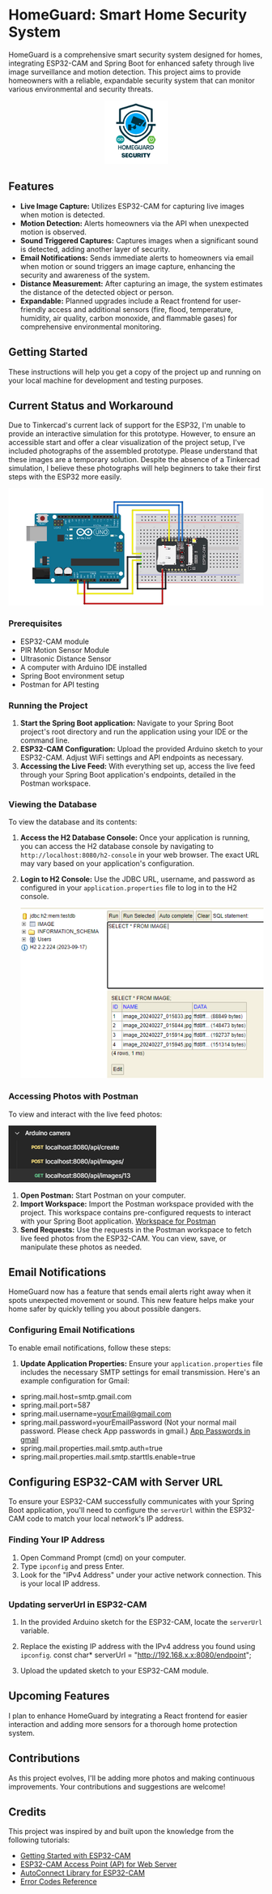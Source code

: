 # HomeGuard: Smart Home Security System 

HomeGuard is a comprehensive smart security system designed for homes, integrating ESP32-CAM and Spring Boot for enhanced safety through live image surveillance and motion detection. This project aims to provide homeowners with a reliable, expandable security system that can monitor various environmental and security threats. 

<p align="center">
  <img src="images_for_Readme/Homeguard_Logo.png" alt="ESP 32 Arduino" width="125">
</p>

## Features

- **Live Image Capture:** Utilizes ESP32-CAM for capturing live images when motion is detected.
- **Motion Detection:** Alerts homeowners via the API when unexpected motion is observed.
- **Sound Triggered Captures:** Captures images when a significant sound is detected, adding another layer of security.
- **Email Notifications:** Sends immediate alerts to homeowners via email when motion or sound triggers an image capture, enhancing the security and awareness of the system.
- **Distance Measurement:** After capturing an image, the system estimates the distance of the detected object or person.
- **Expandable:** Planned upgrades include a React frontend for user-friendly access and additional sensors (fire, flood, temperature, humidity, air quality, carbon monoxide, and flammable gases) for comprehensive environmental monitoring.

## Getting Started

These instructions will help you get a copy of the project up and running on your local machine for development and testing purposes.

## Current Status and Workaround

Due to Tinkercad's current lack of support for the ESP32, I'm unable to provide an interactive simulation for this prototype. However, to ensure an accessible start and offer a clear visualization of the project setup, I've included photographs of the assembled prototype. Please understand that these images are a temporary solution. Despite the absence of a Tinkercad simulation, I believe these photographs will help beginners to take their first steps with the ESP32 more easily.

![ESP 32 Arduino](images_for_Readme/esp32_circuit.jpg)

### Prerequisites

- ESP32-CAM module
- PIR Motion Sensor Module
- Ultrasonic Distance Sensor
- A computer with Arduino IDE installed
- Spring Boot environment setup
- Postman for API testing

### Running the Project

1. **Start the Spring Boot application:** Navigate to your Spring Boot project's root directory and run the application using your IDE or the command line.
2. **ESP32-CAM Configuration:** Upload the provided Arduino sketch to your ESP32-CAM. Adjust WiFi settings and API endpoints as necessary.
3. **Accessing the Live Feed:** With everything set up, access the live feed through your Spring Boot application's endpoints, detailed in the Postman workspace.

### Viewing the Database

To view the database and its contents:

1. **Access the H2 Database Console:** Once your application is running, you can access the H2 database console by navigating to `http://localhost:8080/h2-console` in your web browser. The exact URL may vary based on your application's configuration.

2. **Login to H2 Console:** Use the JDBC URL, username, and password as configured in your `application.properties` file to log in to the H2 console. 

    ![Database Image](images_for_Readme/database.png)

### Accessing Photos with Postman

To view and interact with the live feed photos:

![Database Image](images_for_Readme/postman_collection.png)

1. **Open Postman:** Start Postman on your computer.
2. **Import Workspace:** Import the Postman workspace provided with the project. This workspace contains pre-configured requests to interact with your Spring Boot application. [Workspace for Postman](https://github.com/berkaybarisalgun/HomeGuard--A-Smart-Home-Security-System-with-ESP32-CAM-and-Spring-Boot/blob/main/Arduino%20camera.postman_collection.json)
3. **Send Requests:** Use the requests in the Postman workspace to fetch live feed photos from the ESP32-CAM. You can view, save, or manipulate these photos as needed.

## Email Notifications

HomeGuard now has a feature that sends email alerts right away when it spots unexpected movement or sound. This new feature helps make your home safer by quickly telling you about possible dangers.

### Configuring Email Notifications

To enable email notifications, follow these steps:

1. **Update Application Properties:** Ensure your `application.properties` file includes the necessary SMTP settings for email transmission. Here's an example configuration for Gmail:
- spring.mail.host=smtp.gmail.com
- spring.mail.port=587
- spring.mail.username=yourEmail@gmail.com
- spring.mail.password=yourEmailPassword (Not your normal mail password. Please check App passwords in gmail.) [App Passwords in gmail](https://knowledge.workspace.google.com/kb/how-to-create-app-passwords-000009237)
- spring.mail.properties.mail.smtp.auth=true
- spring.mail.properties.mail.smtp.starttls.enable=true


## Configuring ESP32-CAM with Server URL

To ensure your ESP32-CAM successfully communicates with your Spring Boot application, you'll need to configure the `serverUrl` within the ESP32-CAM code to match your local network's IP address.

### Finding Your IP Address

1. Open Command Prompt (cmd) on your computer.
2. Type `ipconfig` and press Enter.
3. Look for the "IPv4 Address" under your active network connection. This is your local IP address.

### Updating serverUrl in ESP32-CAM

1. In the provided Arduino sketch for the ESP32-CAM, locate the `serverUrl` variable.
2. Replace the existing IP address with the IPv4 address you found using `ipconfig`.
const char* serverUrl = "http://192.168.x.x:8080/endpoint";


3. Upload the updated sketch to your ESP32-CAM module.

## Upcoming Features

I plan to enhance HomeGuard by integrating a React frontend for easier interaction and adding more sensors for a thorough home protection system.

## Contributions

As this project evolves, I'll be adding more photos and making continuous improvements. Your contributions and suggestions are welcome!

## Credits

This project was inspired by and built upon the knowledge from the following tutorials:
- [Getting Started with ESP32-CAM](https://lastminuteengineers.com/getting-started-with-esp32-cam/)
- [ESP32-CAM Access Point (AP) for Web Server](https://randomnerdtutorials.com/esp32-cam-access-point-ap-web-server/)
- [AutoConnect Library for ESP32-CAM](https://hieromon.github.io/AutoConnect/esp32cam.html)
- [Error Codes Reference](https://docs.espressif.com/projects/esp-idf/en/stable/esp32/api-reference/error-codes.html)
